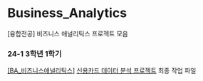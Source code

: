 # Business_Analytics
[융합전공] 비즈니스 애널리틱스 프로젝트 모음
<br>
### 24-1 3학년 1학기
[[BA_비즈니스애널리틱스]](https://github.com/eunkk01/Business_Analytics/tree/main/%EC%8B%A0%EC%9A%A9%EC%B9%B4%EB%93%9C_%EB%8D%B0%EC%9D%B4%ED%84%B0%EB%B6%84%EC%84%9D_%ED%94%84%EB%A1%9C%EC%A0%9D%ED%8A%B8) [신용카드 데이터 분석 프로젝트](https://github.com/eunkk01/Business_Analytics/blob/main/%EC%8B%A0%EC%9A%A9%EC%B9%B4%EB%93%9C_%EB%8D%B0%EC%9D%B4%ED%84%B0%EB%B6%84%EC%84%9D_%ED%94%84%EB%A1%9C%EC%A0%9D%ED%8A%B8/BA_%EC%8B%A0%EC%9A%A9%EC%B9%B4%EB%93%9C_%EB%8D%B0%EC%9D%B4%ED%84%B0%EB%B6%84%EC%84%9D_FINAL.pdf)  최종 작업 파일
